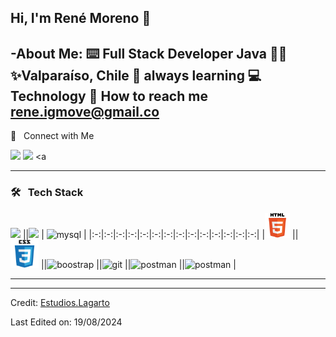 ## Hi, I'm René Moreno 👋

<!--
**ReneMoreno1193/ReneMoreno1193** 

m

<p align="center">
<img alt="https://static.scientificamerican.com/sciam/cache/file/DE293132-414F-4C7E-B2E01B3BFEE325F2_source.jpg?w=900" />
 <p/>
<h1 align="center"> Hi! I'm René Moreno <img src="https://static.scientificamerican.com/sciam/cache/file/DE293132-414F-4C7E-B2E01B3BFEE325F2_source.jpg?w=900"></h1>



<!-- TODO: Add last video link -->

-About Me:
⌨️ Full Stack Developer Java
👨‍🏫 
✨Valparaíso, Chile
🌱 always learning
💻 Technology
💬 How to reach me rene.igmove@gmail.co
- 

🤝 &nbsp; Connect with Me

[<img src="https://img.shields.io/badge/linkedin-%230077B5.svg?&style=for-the-badge&logo=linkedin&logoColor=white" />]()
<img src="https://img.shields.io/badge/twitter-%231DA1F2.svg?&style=for-the-badge&logo=twitter&logoColor=white" />
<a
<hr>

### 🛠 &nbsp; Tech Stack

<img src="https://www.vectorlogo.zone/logos/springio/springio-icon.svg" width=40> ||<img src="https://www.vectorlogo.zone/logos/java/java-vertical.svg" width="40"> | 
<img src="https://www.vectorlogo.zone/logos/mysql/mysql-ar21.svg" alt="mysql" width="40"> | 
|:-:|:-:|:-:|:-:|:-:|:-:|:-:|:-:|:-:|:-:|:-:|:-:|:-:|:-:|
|<img src="https://raw.githubusercontent.com/devicons/devicon/master/icons/html5/html5-original-wordmark.svg" alt="html5" width="40"> ||<img src="https://raw.githubusercontent.com/devicons/devicon/master/icons/css3/css3-original-wordmark.svg" alt="css3" width="45" height="45"/> ||<img src="https://www.vectorlogo.zone/logos/getbootstrap/getbootstrap-icon.svg" alt="boostrap" width="40"> ||<img src="https://www.vectorlogo.zone/logos/git-scm/git-scm-icon.svg" alt="git" width="40"> ||<img src="https://www.vectorlogo.zone/logos/getpostman/getpostman-icon.svg" alt="postman" width="40"> ||<img src="https://www.vectorlogo.zone/logos/visualstudio_code/visualstudio_code-icon.svg" alt="postman" width="40"> |

<hr>


------
Credit: [Estudios.Lagarto](https://github.com/ReneMoreno1193)

Last Edited on: 19/08/2024


